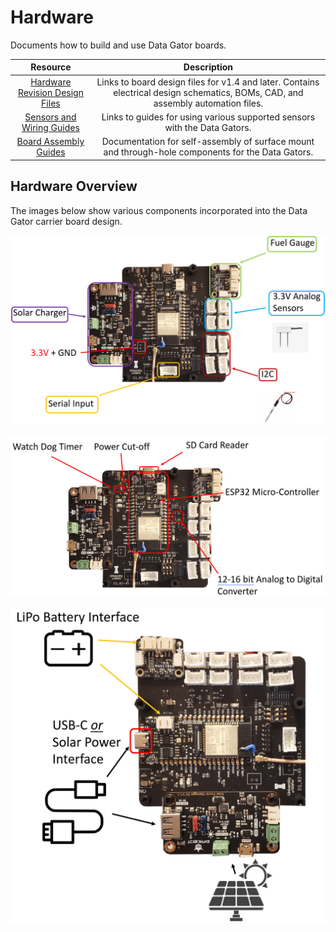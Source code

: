 # Hardware
Documents how to build and use Data Gator boards.

| Resource | Description |
| :---: | :---: | 
| [Hardware Revision Design Files](./Hardware_Revisions/README.md) | Links to board design files for v1.4 and later. Contains electrical design schematics, BOMs, CAD, and assembly automation files. |
| [Sensors and Wiring Guides](./Sensors_And_Wiring/README.md) | Links to guides for using various supported sensors with the Data Gators. |
| [Board Assembly Guides](./Board_Assembly_Guides/README.md) | Documentation for self-assembly of surface mount and through-hole components for the Data Gators. |

## Hardware Overview

The images below show various components incorporated into the Data Gator carrier board design. 

![board tour](images/dg_board_tour.png)

![hardware comp](images/dg_hardware_components.png)

![solar hookups](images/dg_solar_pic.png)
